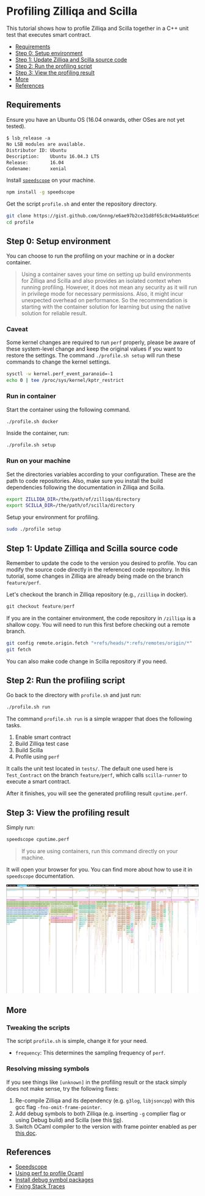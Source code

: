 # Profiling Zilliqa and Scilla

This tutorial shows how to profile Zilliqa and Scilla together in a C++ unit test that executes smart contract.

<!-- TOC depthTo:2 -->

- [Requirements](#requirements)
- [Step 0: Setup environment](#step-0-setup-environment)
- [Step 1: Update Zilliqa and Scilla source code](#step-1-update-zilliqa-and-scilla-source-code)
- [Step 2: Run the profiling script](#step-2-run-the-profiling-script)
- [Step 3: View the profiling result](#step-3-view-the-profiling-result)
- [More](#more)
- [References](#references)

<!-- /TOC -->

## Requirements

Ensure you have an Ubuntu OS (16.04 onwards, other OSes are not yet tested).

```console
$ lsb_release -a
No LSB modules are available.
Distributor ID: Ubuntu
Description:    Ubuntu 16.04.3 LTS
Release:        16.04
Codename:       xenial
```

Install [`speedscope`](https://github.com/jlfwong/speedscope) on your machine.

```bash
npm install -g speedscope
```

Get the script `profile.sh` and enter the repository directory.

```bash
git clone https://gist.github.com/Gnnng/e6ae97b2ce31d8f65c8c94a48a95ce94 profile
cd profile
```

## Step 0: Setup environment

You can choose to run the profiling on your machine or in a docker container.

> Using a container saves your time on setting up build environments for Zilliqa and Scilla and also provides an isolated context when running profiling. However, it does not mean any security as it will run in privilege mode for necessary permissions. Also, it might incur unexpected overhead on performance. So the recommendation is starting with the container solution for learning but using the native solution for reliable result.

### Caveat

Some kernel changes are required to run `perf` properly, please be aware of these system-level change and keep the original values if you want to restore the settings. The command `./profile.sh setup` will run these commands to change the kernel settings.

```bash
sysctl -w kernel.perf_event_paranoid=-1
echo 0 | tee /proc/sys/kernel/kptr_restrict
```

### Run in container

Start the container using the following command.

```bash
./profile.sh docker
```

Inside the container, run:

```bash
./profile.sh setup
```

### Run on your machine

Set the directories variables according to your configuration. These are the path to code repositories. Also, make sure you install the build dependencies following the documentation in Zilliqa and Scilla.

```bash
export ZILLIQA_DIR=/the/path/of/zilliqa/directory
export SCILLA_DIR=/the/path/of/scilla/directory
```

Setup your environment for profiling.

```bash
sudo ./profile setup
```

## Step 1: Update Zilliqa and Scilla source code

Remember to update the code to the version you desired to profile. You can modify the source code directly in the referenced code repository. In this tutorial, some changes in Zilliqa are already being made on the branch `feature/perf`.

Let's checkout the branch in Zilliqa repository (e.g., `/zilliqa` in docker).

```cpp
git checkout feature/perf
```

If you are in the container environment, the code repository in `/zilliqa` is a shallow copy. You will need to run this first before checking out a remote branch.

```bash
git config remote.origin.fetch "+refs/heads/*:refs/remotes/origin/*"
git fetch
```

You can also make code change in Scilla repository if you need.

## Step 2: Run the profiling script

Go back to the directory with `profile.sh` and just run:

```bash
./profile.sh run
```

The command `profile.sh run` is a simple wrapper that does the following tasks.

1. Enable smart contract
2. Build Zilliqa test case
3. Build Scilla
4. Profile using `perf`

It calls the unit test located in `tests/`. The default one used here is `Test_Contract` on the branch `feature/perf`, which calls `scilla-runner` to execute a smart contract.

After it finishes, you will see the generated profiling result `cputime.perf`.

## Step 3: View the profiling result

Simply run:

```bash
speedscope cputime.perf
```

> If you are using containers, run this command directly on your machine.

It will open your browser for you. You can find more about how to use it in `speedscope` documentation.

![speedscope](images/tools/profiling/speedscope.png)

## More

### Tweaking the scripts

The script `profile.sh` is simple, change it for your need.

- `frequency`: This determines the sampling frequency of `perf`.

### Resolving missing symbols

If you see things like `[unknown]` in the profiling result or the stack simply does not make sense, try the following fixes:

1. Re-compile Zilliqa and its dependency (e.g. `g3log`, `libjsoncpp`) with this gcc flag `-fno-omit-frame-pointer`.
2. Add debug symbols to both Zilliqa (e.g. inserting `-g` complier flag  or using Debug build) and Scilla (see this [tip](https://github.com/Zilliqa/scilla/wiki/Profiling-Scilla-:-Tips)).
3. Switch OCaml compiler to the version with frame pointer enabled as per [this doc](https://ocaml.org/learn/tutorials/performance_and_profiling.html#Using-perf-on-Linux).

## References

- [Speedscope](https://github.com/jlfwong/speedscope)
- [Using perf to profile Ocaml](https://ocaml.org/learn/tutorials/performance_and_profiling.html#Using-perf-on-Linux)
- [Install debug symbol packages](https://wiki.ubuntu.com/Debug%20Symbol%20Packages)
- [Fixing Stack Traces](http://www.brendangregg.com/perf.html#StackTraces)
